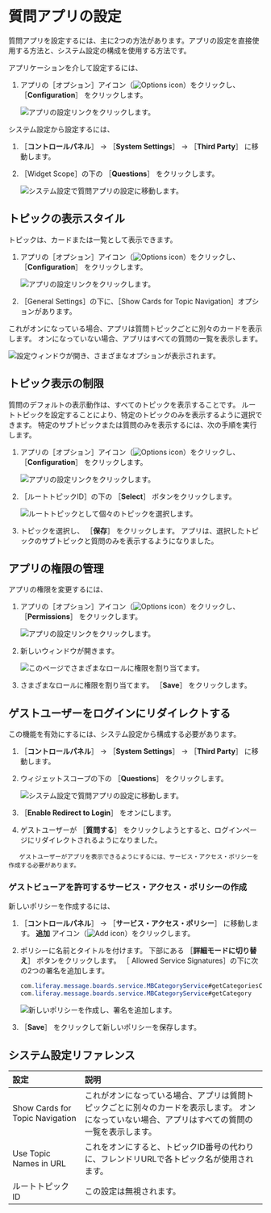 # 質問アプリの設定

質問アプリを設定するには、主に2つの方法があります。アプリの設定を直接使用する方法と、システム設定の構成を使用する方法です。

アプリケーションを介して設定するには、

1. アプリの［オプション］アイコン（![Options icon](../../images/icon-options.png)）をクリックし、 ［**Configuration**］ をクリックします。

    ![アプリの設定リンクをクリックします。](./configuring-the-questions-app/images/01.png)

システム設定から設定するには、

1. ［**コントロールパネル**］ &rarr; ［**System Settings**］ &rarr; ［**Third Party**］ に移動します。
1. ［Widget Scope］の下の ［**Questions**］ をクリックします。

    ![システム設定で質問アプリの設定に移動します。](./configuring-the-questions-app/images/05.png)

<a name="トピックの表示スタイル" />

## トピックの表示スタイル

トピックは、カードまたは一覧として表示できます。

1. アプリの［オプション］アイコン（![Options icon](../../images/icon-options.png)）をクリックし、 ［**Configuration**］ をクリックします。

    ![アプリの設定リンクをクリックします。](./configuring-the-questions-app/images/01.png)

1. ［General Settings］の下に、［Show Cards for Topic Navigation］オプションがあります。

  これがオンになっている場合、アプリは質問トピックごとに別々のカードを表示します。 オンになっていない場合、アプリはすべての質問の一覧を表示します。

  ![設定ウィンドウが開き、さまざまなオプションが表示されます。](./configuring-the-questions-app/images/02.png)

<a name="トピック表示の制限" />

## トピック表示の制限

質問のデフォルトの表示動作は、すべてのトピックを表示することです。 ルートトピックを設定することにより、特定のトピックのみを表示するように選択できます。 特定のサブトピックまたは質問のみを表示するには、次の手順を実行します。

1. アプリの［オプション］アイコン（![Options icon](../../images/icon-options.png)）をクリックし、 ［**Configuration**］ をクリックします。

    ![アプリの設定リンクをクリックします。](./configuring-the-questions-app/images/01.png)

1. ［ルートトピックID］の下の ［**Select**］ ボタンをクリックします。

    ![ルートトピックとして個々のトピックを選択します。](./configuring-the-questions-app/images/03.png)

1. トピックを選択し、 ［**保存**］ をクリックします。 アプリは、選択したトピックのサブトピックと質問のみを表示するようになりました。

<a name="アプリの権限の管理" />

## アプリの権限の管理

アプリの権限を変更するには、

1. アプリの［オプション］アイコン（![Options icon](../../images/icon-options.png)）をクリックし、 ［**Permissions**］ をクリックします。

    ![アプリの設定リンクをクリックします。](./configuring-the-questions-app/images/01.png)

1. 新しいウィンドウが開きます。

    ![このページでさまざまなロールに権限を割り当てます。](./configuring-the-questions-app/images/04.png)

1. さまざまなロールに権限を割り当てます。 ［**Save**］ をクリックします。

<a name="ゲストユーザーをログインにリダイレクトする" />

## ゲストユーザーをログインにリダイレクトする

この機能を有効にするには、システム設定から構成する必要があります。

1. ［**コントロールパネル**］ &rarr; ［**System Settings**］ &rarr; ［**Third Party**］ に移動します。
1. ウィジェットスコープの下の ［**Questions**］ をクリックします。

    ![システム設定で質問アプリの設定に移動します。](./configuring-the-questions-app/images/05.png)

1. ［**Enable Redirect to Login**］ をオンにします。
1. ゲストユーザーが ［**質問する**］ をクリックしようとすると、ログインページにリダイレクトされるようになりました。

```{note}
   ゲストユーザーがアプリを表示できるようにするには、サービス・アクセス・ポリシーを作成する必要があります。
```

### ゲストビューアを許可するサービス・アクセス・ポリシーの作成

新しいポリシーを作成するには、

1. ［**コントロールパネル**］ &rarr; ［**サービス・アクセス・ポリシー**］ に移動します。 **追加** アイコン（![Add icon](../../images/icon-add.png)）をクリックします。

1. ポリシーに名前とタイトルを付けます。 下部にある ［**詳細モードに切り替え**］ ボタンをクリックします。 ［ Allowed Service Signatures］の下に次の2つの署名を追加します。

    ```java
    com.liferay.message.boards.service.MBCategoryService#getCategoriesCount
    com.liferay.message.boards.service.MBCategoryService#getCategory
    ```

    ![新しいポリシーを作成し、署名を追加します。](./configuring-the-questions-app/images/06.png)

1. ［**Save**］ をクリックして新しいポリシーを保存します。

<a name="システム設定リファレンス" />

## システム設定リファレンス

| 設定                              | 説明                                                                        |
| :--- | :--- |
| Show Cards for Topic Navigation | これがオンになっている場合、アプリは質問トピックごとに別々のカードを表示します。 オンになっていない場合、アプリはすべての質問の一覧を表示します。 |
| Use Topic Names in URL          | これをオンにすると、トピックID番号の代わりに、フレンドリURLで各トピック名が使用されます。                           |
| ルートトピックID                       | この設定は無視されます。                                                              |
